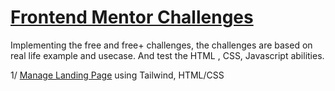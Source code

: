 
# [Frontend Mentor Challenges](https://www.frontendmentor.io/home)


Implementing the free and free+ challenges, the challenges are based on real life example and usecase.
And test the HTML , CSS, Javascript abilities.



1/ [Manage Landing Page](./manage_landing_page/) 
using Tailwind, HTML/CSS
